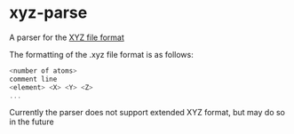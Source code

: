 # xyz-parse

A parser for the [XYZ file format](https://en.wikipedia.org/wiki/XYZ_file_format)

The formatting of the .xyz file format is as follows:

```rust
<number of atoms>
comment line
<element> <X> <Y> <Z>
...
```

Currently the parser does not support extended XYZ format, but may do so in the future
